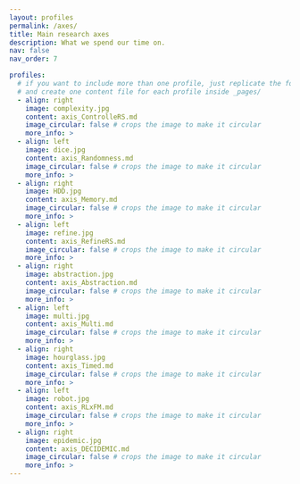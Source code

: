 ```yaml
---
layout: profiles
permalink: /axes/
title: Main research axes
description: What we spend our time on.
nav: false
nav_order: 7

profiles:
  # if you want to include more than one profile, just replicate the following block
  # and create one content file for each profile inside _pages/
  - align: right
    image: complexity.jpg
    content: axis_ControlleRS.md
    image_circular: false # crops the image to make it circular
    more_info: >
  - align: left
    image: dice.jpg
    content: axis_Randomness.md
    image_circular: false # crops the image to make it circular
    more_info: >
  - align: right
    image: HDD.jpg
    content: axis_Memory.md
    image_circular: false # crops the image to make it circular
    more_info: >
  - align: left
    image: refine.jpg
    content: axis_RefineRS.md
    image_circular: false # crops the image to make it circular
    more_info: >
  - align: right
    image: abstraction.jpg
    content: axis_Abstraction.md
    image_circular: false # crops the image to make it circular
    more_info: >
  - align: left
    image: multi.jpg
    content: axis_Multi.md
    image_circular: false # crops the image to make it circular
    more_info: >
  - align: right
    image: hourglass.jpg
    content: axis_Timed.md
    image_circular: false # crops the image to make it circular
    more_info: >
  - align: left
    image: robot.jpg
    content: axis_RLxFM.md
    image_circular: false # crops the image to make it circular
    more_info: >
  - align: right
    image: epidemic.jpg
    content: axis_DECIDEMIC.md
    image_circular: false # crops the image to make it circular
    more_info: >
---
```

